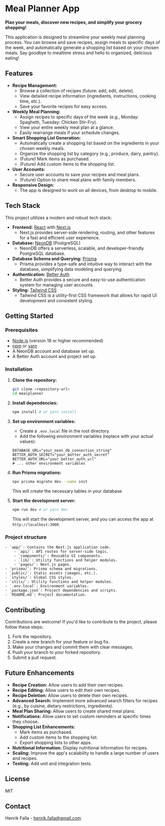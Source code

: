 # Meal Planner App

**Plan your meals, discover new recipes, and simplify your grocery shopping!**

This application is designed to streamline your weekly meal planning process. You can browse and save recipes, assign meals to specific days of the week, and automatically generate a shopping list based on your chosen meals. Say goodbye to mealtime stress and hello to organized, delicious eating!

## Features

- **Recipe Management:**
  - Browse a collection of recipes (future: add, edit, delete).
  - View detailed recipe information (ingredients, instructions, cooking time, etc.).
  - Save your favorite recipes for easy access.
- **Weekly Meal Planning:**
  - Assign recipes to specific days of the week (e.g., Monday: Spaghetti, Tuesday: Chicken Stir-Fry).
  - View your entire weekly meal plan at a glance.
  - Easily rearrange meals if your schedule changes.
- **Smart Shopping List Generation:**
  - Automatically create a shopping list based on the ingredients in your chosen weekly meals.
  - Organize the shopping list by category (e.g., produce, dairy, pantry).
  - (Future) Mark items as purchased.
  - (Future) Add custom items to the shopping list.
- **User Accounts:**
  - Secure user accounts to save your recipes and meal plans.
  - (Future) Option to share meal plans with family members.
- **Responsive Design:**
  - The app is designed to work on all devices, from desktop to mobile.

## Tech Stack

This project utilizes a modern and robust tech stack:

- **Frontend:** [React](https://react.dev/) with [Next.js](https://nextjs.org/)
  - Next.js provides server-side rendering, routing, and other features for a fast and efficient user experience.
- **Database:** [NeonDB](https://neon.tech/) (PostgreSQL)
  - NeonDB offers a serverless, scalable, and developer-friendly PostgreSQL database.
- **Database Schema and Querying:** [Prisma](https://www.prisma.io/)
  - Prisma provides a type-safe and intuitive way to interact with the database, simplifying data modeling and querying.
- **Authentication:** [Better Auth](https://better-auth.dev/)
  - Better Auth provides a secure and easy-to-use authentication system for managing user accounts.
- **Styling:** [Tailwind CSS](https://tailwindcss.com/)
  - Tailwind CSS is a utility-first CSS framework that allows for rapid UI development and consistent styling.

## Getting Started

### Prerequisites

- [Node.js](https://nodejs.org/) (version 18 or higher recommended)
- [npm](https://www.npmjs.com/) or [yarn](https://yarnpkg.com/)
- A NeonDB account and database set up.
- A Better Auth account and project set up.

### Installation

1.  **Clone the repository:**

    ```bash
    git clone <repository-url>
    cd mealplanner
    ```

2.  **Install dependencies:**

    ```bash
    npm install # or yarn install
    ```

3.  **Set up environment variables:**

    - Create a `.env.local` file in the root directory.
    - Add the following environment variables (replace with your actual values):

    ```
    DATABASE_URL="your_neon_db_connection_string"
    BETTER_AUTH_SECRET="your_better_auth_secret"
    BETTER_AUTH_URL="your_better_auth_url"
    # ... other environment variables
    ```

4.  **Run Prisma migrations:**

    ```bash
    npx prisma migrate dev --name init
    ```

    This will create the necessary tables in your database.

5.  **Start the development server:**

    ```bash
    npm run dev # or yarn dev
    ```

    This will start the development server, and you can access the app at `http://localhost:3000`.

### Project structure

    - `app/`: Contains the Next.js application code.
        - `api/`: API routes for server-side logic.
        - `components/`: Reusable UI components.
        - `lib/`: Utility functions and helper modules.
        - `pages/`: Next.js pages.
    - `prisma/`: Prisma schema and migrations.
    - `public/`: Static assets (images, etc.).
    - `styles/`: Global CSS styles.
    - `utils/`: Utility functions and helper modules.
    - `.env.local`: Environment variables.
    - `package.json`: Project dependencies and scripts.
    - `README.md`: Project documentation.

## Contributing

Contributions are welcome! If you'd like to contribute to the project, please follow these steps:

1.  Fork the repository.
2.  Create a new branch for your feature or bug fix.
3.  Make your changes and commit them with clear messages.
4.  Push your branch to your forked repository.
5.  Submit a pull request.

## Future Enhancements

- **Recipe Creation:** Allow users to add their own recipes.
- **Recipe Editing:** Allow users to edit their own recipes.
- **Recipe Deletion:** Allow users to delete their own recipes.
- **Advanced Search:** Implement more advanced search filters for recipes (e.g., by cuisine, dietary restrictions, ingredients).
- **Meal Plan Sharing:** Allow users to create shared meal plans.
- **Notifications:** Allow users to set custom reminders at specific times they choose.
- **Shopping List Enhancements:**
  - Mark items as purchased.
  - Add custom items to the shopping list.
  - Export shopping lists to other apps.
- **Nutritional Information:** Display nutritional information for recipes.
- **Scaling:** Improve the app's scalability to handle a large number of users and recipes.
- **Testing:** Add unit and integration tests.

## License

MIT

## Contact

Henrik Falla - henrik.falla@gmail.com

